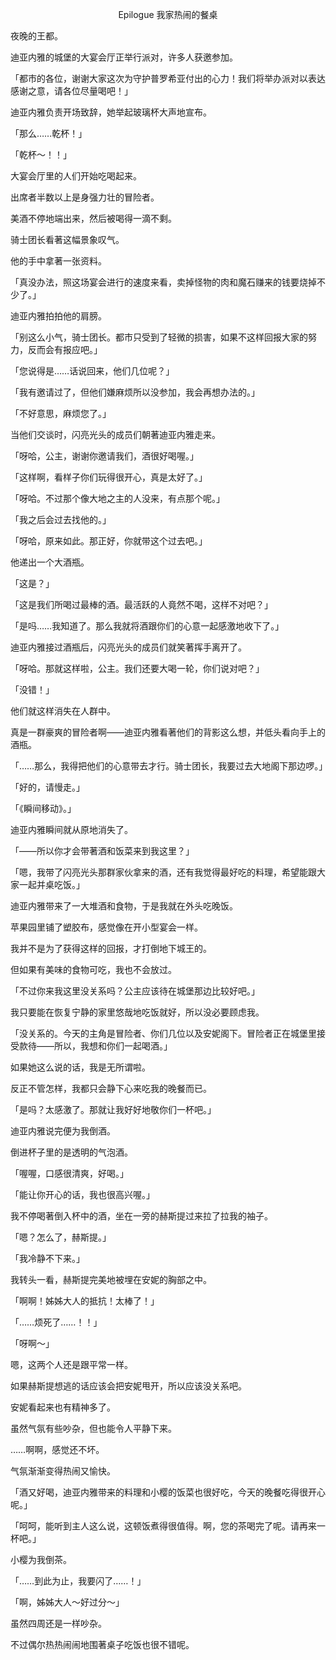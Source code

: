 <p align="center">Epilogue 我家热闹的餐桌</p>

夜晚的王都。

迪亚内雅的城堡的大宴会厅正举行派对，许多人获邀参加。

「都市的各位，谢谢大家这次为守护普罗希亚付出的心力！我们将举办派对以表达感谢之意，请各位尽量喝吧！」

迪亚内雅负责开场致辞，她举起玻璃杯大声地宣布。

「那么……乾杯！」

「乾杯～！！」

大宴会厅里的人们开始吃喝起来。

出席者半数以上是身强力壮的冒险者。

美酒不停地端出来，然后被喝得一滴不剩。

骑士团长看著这幅景象叹气。

他的手中拿著一张资料。

「真没办法，照这场宴会进行的速度来看，卖掉怪物的肉和魔石赚来的钱要烧掉不少了。」

迪亚内雅拍拍他的肩膀。

「别这么小气，骑士团长。都市只受到了轻微的损害，如果不这样回报大家的努力，反而会有报应吧。」

「您说得是……话说回来，他们几位呢？」

「我有邀请过了，但他们嫌麻烦所以没参加，我会再想办法的。」

「不好意思，麻烦您了。」

当他们交谈时，闪亮光头的成员们朝著迪亚内雅走来。

「呀哈，公主，谢谢你邀请我们，酒很好喝喔。」

「这样啊，看样子你们玩得很开心，真是太好了。」

「呀哈。不过那个像大地之主的人没来，有点那个呢。」

「我之后会过去找他的。」

「呀哈，原来如此。那正好，你就带这个过去吧。」

他递出一个大酒瓶。

「这是？」

「这是我们所喝过最棒的酒。最活跃的人竟然不喝，这样不对吧？」

「是吗……我知道了。那么我就将酒跟你们的心意一起感激地收下了。」

迪亚内雅接过酒瓶后，闪亮光头的成员们就笑著挥手离开了。

「呀哈。那就这样啦，公主。我们还要大喝一轮，你们说对吧？」

「没错！」

他们就这样消失在人群中。

真是一群豪爽的冒险者啊——迪亚内雅看著他们的背影这么想，并低头看向手上的酒瓶。

「……那么，我得把他们的心意带去才行。骑士团长，我要过去大地阁下那边啰。」

「好的，请慢走。」

「《瞬间移动》。」

迪亚内雅瞬间就从原地消失了。

「——所以你才会带著酒和饭菜来到我这里？」

「嗯，我带了闪亮光头那群家伙拿来的酒，还有我觉得最好吃的料理，希望能跟大家一起并桌吃饭。」

迪亚内雅带来了一大堆酒和食物，于是我就在外头吃晚饭。

苹果园里铺了塑胶布，感觉像在开小型宴会一样。

我并不是为了获得这样的回报，才打倒地下城王的。

但如果有美味的食物可吃，我也不会放过。

「不过你来我这里没关系吗？公主应该待在城堡那边比较好吧。」

我只要能在恢复宁静的家里悠哉地吃饭就好，所以没必要顾虑我。

「没关系的。今天的主角是冒险者、你们几位以及安妮阁下。冒险者正在城堡里接受款待——所以，我想和你们一起喝酒。」

如果她这么说的话，我是无所谓啦。

反正不管怎样，我都只会静下心来吃我的晚餐而已。

「是吗？太感激了。那就让我好好地敬你们一杯吧。」

迪亚内雅说完便为我倒酒。

倒进杯子里的是透明的气泡酒。

「喔喔，口感很清爽，好喝。」

「能让你开心的话，我也很高兴喔。」

我不停喝著倒入杯中的酒，坐在一旁的赫斯提过来拉了拉我的袖子。

「嗯？怎么了，赫斯提。」

「我冷静不下来。」

我转头一看，赫斯提完美地被埋在安妮的胸部之中。

「啊啊！姊姊大人的抵抗！太棒了！」

「……烦死了……！！」

「呀啊～」

嗯，这两个人还是跟平常一样。

如果赫斯提想逃的话应该会把安妮甩开，所以应该没关系吧。

安妮看起来也有精神多了。

虽然气氛有些吵杂，但也能令人平静下来。

……啊啊，感觉还不坏。

气氛渐渐变得热闹又愉快。

「酒又好喝，迪亚内雅带来的料理和小樱的饭菜也很好吃，今天的晚餐吃得很开心呢。」

「呵呵，能听到主人这么说，这顿饭煮得很值得。啊，您的茶喝完了呢。请再来一杯吧。」

小樱为我倒茶。

「……到此为止，我要闪了……！」

「啊，姊姊大人～好过分～」

虽然四周还是一样吵杂。

不过偶尔热热闹闹地围著桌子吃饭也很不错呢。


